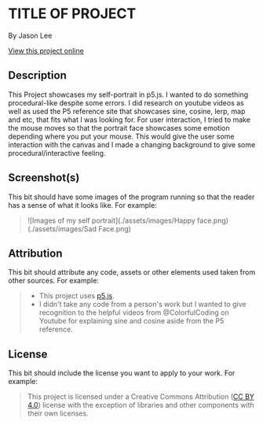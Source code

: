 # TITLE OF PROJECT

By Jason Lee

[View this project online](URL_FOR_THE_RUNNING_PROJECT)

## Description

This Project showcases my self-portrait in p5.js. I wanted to do something procedural-like despite some errors. I did research on youtube videos as well as used the P5 reference site that showcases sine, cosine, lerp, map and etc, that fits what I was looking for. 
For user interaction, I tried to make the mouse moves so that the portrait face showcases some emotion depending where you put your mouse. This would give the user some interaction with the canvas and I made a changing background to give some procedural/interactive feeling.



## Screenshot(s)

This bit should have some images of the program running so that the reader has a sense of what it looks like. For example:

> ![Images of my self portrait](./assets/images/Happy face.png) (./assets/images/Sad Face.png)

## Attribution

This bit should attribute any code, assets or other elements used taken from other sources. For example:

> - This project uses [p5.js](https://p5js.org).
> - I didn't take any code from a person's work but I wanted to give recognition to the helpful videos from @ColorfulCoding
on Youtube for explaining sine and cosine aside from the P5 reference.

## License

This bit should include the license you want to apply to your work. For example:

> This project is licensed under a Creative Commons Attribution ([CC BY 4.0](https://creativecommons.org/licenses/by/4.0/deed.en)) license with the exception of libraries and other components with their own licenses.